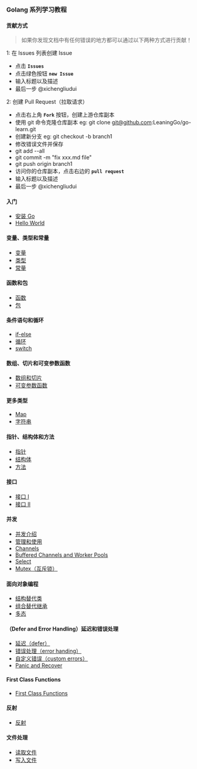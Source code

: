 
### Golang 系列学习教程

#### 贡献方式

> 如果你发现文档中有任何错误的地方都可以通过以下两种方式进行贡献！

1: 在 Issues 列表创建 Issue

* 点击 **`Issues`**
* 点击绿色按钮 **`new Issue`**
* 输入标题以及描述
* 最后一步 @xichengliudui

2: 创建 Pull Request（拉取请求）

* 点击右上角 **`Fork`** 按钮，创建上游仓库副本
* 使用 git 命令克隆仓库副本 eg: git clone git@github.com:LeaningGo/go-learn.git
* 创建新分支 eg: git checkout -b branch1
* 修改错误文件并保存
* git add --all
* git commit -m "fix xxx.md file"
* git push origin branch1
* 访问你的仓库副本，点击右边的 **`pull request`**
* 输入标题以及描述
* 最后一步 @xichengliudui

#### 入门
* [安装 Go](https://github.com/LeaningGo/go-learn/blob/master/go-install.md)
* [Hello World](https://github.com/LeaningGo/go-learn/blob/master/go-helloworld.md)

#### 变量、类型和常量
* [变量](https://github.com/LeaningGo/go-learn/blob/master/go-variables.md)
* [类型](https://github.com/LeaningGo/go-learn/blob/master/go-types.md)
* [常量](https://github.com/LeaningGo/go-learn/blob/master/go-constants.md)

#### 函数和包
* [函数](https://github.com/LeaningGo/go-learn/blob/master/go-functions.md)
* [包](https://github.com/LeaningGo/go-learn/blob/master/go-packages.md)

#### 条件语句和循环
* [if-else](https://github.com/LeaningGo/go-learn/blob/master/go-if-else.md)
* [循环](https://github.com/LeaningGo/go-learn/blob/master/go-loops.md)
* [switch](https://github.com/LeaningGo/go-learn/blob/master/go-switch.md)

#### 数组、切片和可变参数函数
* [数组和切片](https://github.com/LeaningGo/go-learn/blob/master/go-switch.md)
* [可变参数函数](https://github.com/LeaningGo/go-learn/blob/master/go-variadic-functions.md)

#### 更多类型
* [Map](https://github.com/LeaningGo/go-learn/blob/master/go-map.md)
* [字符串](https://github.com/LeaningGo/go-learn/blob/master/go-strings.md) 

#### 指针、结构体和方法
* [指针](https://github.com/LeaningGo/go-learn/blob/master/go-pointers.md)
* [结构体](https://github.com/LeaningGo/go-learn/blob/master/go-structures.md)
* [方法](https://github.com/LeaningGo/go-learn/blob/master/go-methods.md)

#### 接口
* [接口 I](https://github.com/LeaningGo/go-learn/blob/master/interface%20I.md)
* [接口 II](https://github.com/LeaningGo/go-learn/blob/master/interface%20II.md)

#### 并发
* [并发介绍]()
* [管理和使用]()
* [Channels]()
* [Buffered Channels and Worker Pools]()
* [Select]()
* [Mutex（互斥锁）]()

#### 面向对象编程
* [结构替代类]()
* [组合替代继承]()
* [多态]()

#### （Defer and Error Handling）延迟和错误处理
* [延迟（defer）]()
* [错误处理（error handing）]()
* [自定义错误（custom errors）]()
* [Panic and Recover]()

#### First Class Functions
* [First Class Functions]()

#### 反射
* [反射]()

#### 文件处理
* [读取文件]()
* [写入文件]()
